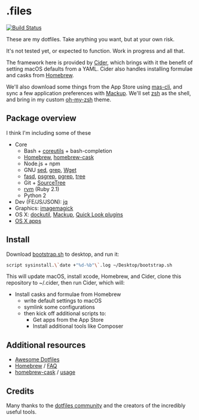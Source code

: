 # .files
[![Build Status](https://www.travis-ci.org/pghk/dotfiles.svg?branch=master)](https://www.travis-ci.org/pghk/dotfiles)

These are my dotfiles. Take anything you want, but at your own risk.

It's not tested yet, or expected to function. Work in progress and all that.

The framework here is provided by [Cider](https://github.com/msanders/cider), which brings with it the benefit of setting macOS defaults from a YAML. Cider also handles installing formulae and casks from [Homebrew](https://brew.sh/).

We'll also download some things from the App Store using [mas-cli](https://github.com/mas-cli/mas), and sync a few application preferences with [Mackup](https://github.com/lra/mackup). We'll set [zsh](http://www.zsh.org/) as the shell, and bring in my custom [oh-my-zsh](https://github.com/robbyrussell/oh-my-zsh) theme.

## Package overview
I think I'm including some of these

* Core
    * Bash + [coreutils](http://en.wikipedia.org/wiki/GNU_Core_Utilities) + bash-completion
    * [Homebrew](http://brew.sh/), [homebrew-cask](http://caskroom.io/)
    * Node.js + npm
    * GNU [sed](http://www.gnu.org/software/sed/), [grep](https://www.gnu.org/software/grep/), [Wget](https://www.gnu.org/software/wget/)
    * [fasd](https://github.com/clvv/fasd), [psgrep](https://github.com/jvz/psgrep/blob/master/psgrep), [pgrep](http://linux.die.net/man/1/pgrep), [tree](http://mama.indstate.edu/users/ice/tree/)
    * Git + [SourceTree](http://www.sourcetreeapp.com)
    * [rvm](https://rvm.io/) (Ruby 2.1)
    * Python 2
* Dev (FE/JS/JSON): [jq](http://stedolan.github.io/jq/)
* Graphics: [imagemagick](http://www.imagemagick.org)
* OS X: [dockutil](https://github.com/kcrawford/dockutil), [Mackup](https://github.com/lra/mackup), [Quick Look plugins](https://github.com/sindresorhus/quick-look-plugins)
* [OS X apps](https://github.com/webpro/dotfiles/blob/master/install/brew-cask.sh)

## Install

Download [bootstrap.sh](https://github.com/pghk/dotfiles/raw/master/scripts/bootstrap.sh) to desktop, and run it:

```sh
script sysinstall.\`date +"%d-%b"\`.log ~/Desktop/bootstrap.sh
```

This will update macOS, install xcode, Homebrew, and Cider, clone this repository to ~/.cider, then run Cider, which will:

- Install casks and formulae from Homebrew
  - write default settings to macOS
  - symlink some configurations
  - then kick off additional scripts to:
    - Get apps from the App Store
    - Install additional tools like Composer

## Additional resources
* [Awesome Dotfiles](https://github.com/webpro/awesome-dotfiles)
* [Homebrew](http://brew.sh/) / [FAQ](https://github.com/Homebrew/homebrew/wiki/FAQ)
* [homebrew-cask](http://caskroom.io/) / [usage](https://github.com/phinze/homebrew-cask/blob/master/USAGE.md)

## Credits
Many thanks to the [dotfiles community](http://dotfiles.github.io/) and the creators of the incredibly useful tools.
